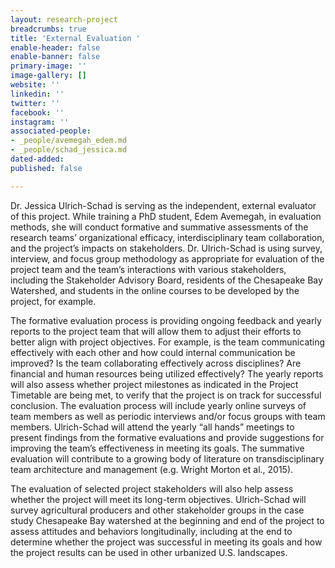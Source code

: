 ```yaml
---
layout: research-project
breadcrumbs: true
title: 'External Evaluation '
enable-header: false
enable-banner: false
primary-image: ''
image-gallery: []
website: ''
linkedin: ''
twitter: ''
facebook: ''
instagram: ''
associated-people:
- _people/avemegah_edem.md
- _people/schad_jessica.md
dated-added: 
published: false

---
```

Dr. Jessica Ulrich-Schad is serving as the independent, external evaluator of this project. While training a PhD student, Edem Avemegah, in evaluation methods, she will conduct formative and summative assessments of the research teams’ organizational efficacy, interdisciplinary team collaboration, and the project’s impacts on stakeholders. Dr. Ulrich-Schad is using survey, interview, and focus group methodology as appropriate for evaluation of the project team and the team’s interactions with various stakeholders, including the Stakeholder Advisory Board, residents of the Chesapeake Bay Watershed, and students in the online courses to be developed by the project, for example.

The formative evaluation process is providing ongoing feedback and yearly reports to the project team that will allow them to adjust their efforts to better align with project objectives. For example, is the team communicating effectively with each other and how could internal communication be improved? Is the team collaborating effectively across disciplines? Are financial and human resources being utilized effectively? The yearly reports will also assess whether project milestones as indicated in the Project Timetable are being met, to verify that the project is on track for successful conclusion. The evaluation process will include yearly online surveys of team members as well as periodic interviews and/or focus groups with team members. Ulrich-Schad will attend the yearly “all hands” meetings to present findings from the formative evaluations and provide suggestions for improving the team’s effectiveness in meeting its goals. The summative evaluation will contribute to a growing body of literature on transdisciplinary team architecture and management (e.g. Wright Morton et al., 2015).

The evaluation of selected project stakeholders will also help assess whether the project will meet its long-term objectives. Ulrich-Schad will survey agricultural producers and other stakeholder groups in the case study Chesapeake Bay watershed at the beginning and end of the project to assess attitudes and behaviors longitudinally, including at the end to determine whether the project was successful in meeting its goals and how the project results can be used in other urbanized U.S. landscapes.